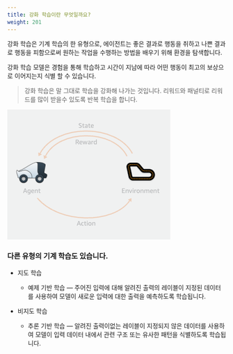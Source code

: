 ```yaml
---
title: 강화 학습이란 무엇일까요?
weight: 201
---
```


강화 학습은 기계 학습의 한 유형으로, 에이전트는 좋은 결과로 행동을 취하고 나쁜 결과로 행동을 피함으로써 원하는 작업을 수행하는 방법을 배우기 위해 환경을 탐색합니다.

강화 학습 모델은 경험을 통해 학습하고 시간이 지남에 따라 어떤 행동이 최고의 보상으로 이어지는지 식별 할 수 있습니다.

> 강화 학습은 말 그대로 학습을 강화해 나가는 것입니다. 리워드와 패널티로 리워드를 많이 받을수 있도록 반복 학습을 합니다.

![what-is-reinforcement-learning](./images/001-001.png)

### 다른 유형의 기계 학습도 있습니다.

* 지도 학습
  * 예제 기반 학습 — 주어진 입력에 대해 알려진 출력의 레이블이 지정된 데이터를 사용하여 모델이 새로운 입력에 대한 출력을 예측하도록 학습됩니다.

* 비지도 학습
  * 추론 기반 학습 — 알려진 출력이없는 레이블이 지정되지 않은 데이터를 사용하여 모델이 입력 데이터 내에서 관련 구조 또는 유사한 패턴을 식별하도록 학습됩니다.
